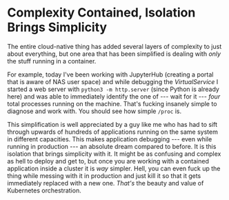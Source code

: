 # Complexity Contained, Isolation Brings Simplicity

The entire cloud-native thing has added several layers of complexity to
just about everything, but one area that has been simplified is dealing
with *only* the stuff running in a container. 

For example, today I've been working with JupyterHub (creating a portal
that is aware of NAS user space) and while debugging the
*VirtualService* I started a web server with `python3 -m http.server`
(since Python is already here) and was able to immediately identify the
one of --- wait for it --- *four* total processes running on the
machine. That's fucking insanely simple to diagnose and work with. You
should see how simple `/proc` is.

This simplification is well appreciated by a guy like me who has had to
sift through upwards of hundreds of applications running on the same
system in different capacities. This makes application debugging ---
even while running in production --- an absolute dream compared to
before. It is this isolation that brings simplicity with it. It might be
as confusing and complex as hell to deploy and get to, but once you are
working with a contained application inside a cluster it is *way*
simpler. Hell, you can even fuck up the thing while messing with it in
production and just kill it so that it gets immediately replaced with a
new one. *That's* the beauty and value of Kubernetes orchestration.
